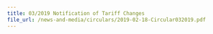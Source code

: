```yaml
---
title: 03/2019 Notification of Tariff Changes
file_url: /news-and-media/circulars/2019-02-18-Circular032019.pdf
---
```

